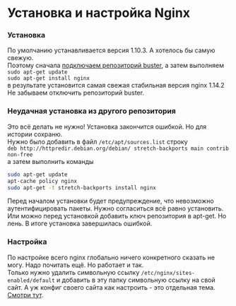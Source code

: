 # Установка и настройка Nginx  

### Установка  
По умолчанию устанавливается версия 1.10.3. А хотелось бы самую свежую.  
Поэтому сначала [подключаем репозиторий buster](README.md#добавление-репозитория-buster), а затем выполняем  
`sudo apt-get update`  
`sudo apt-get install nginx`  
в результате установится самая свежая стабильная версия nginx 1.14.2  
Не забываем отключить репозиторий buster.  

### Неудачная установка из другого репозитория  
Это всё делать не нужно! Установка закончится ошибкой. Но для истории сохраню.  
Нужно было добавить в файл `/etc/apt/sources.list` строку  
`deb http://httpredir.debian.org/debian/ stretch-backports main contrib non-free`  
а затем выполнить команды  
```bash
sudo apt-get update
apt-cache policy nginx
sudo apt-get -t stretch-backports install nginx
```
Перед началом установки будет предупреждение, что невозможно аутентифицировать пакеты. Нужно согласиться всё равно установить. Или можно перед установкой добавить ключ репозитория в apt-get. Но лень.
В итоге установка завершилась ошибкой.  

### Настройка  
По настройке всего nginx глобально ничего конкретного сказать не могу. Надо почитать ещё. Но работает и так.  
Только нужно удалить символьную ссылку `/etc/nginx/sites-enabled/default` и добавить в эту папку символьную ссылку на свой сайт. А уж конфиг своего сайта как настроить - это отдельная тема. [Смотри тут](https://github.com/ZatolokinPavel/okfilm).  
